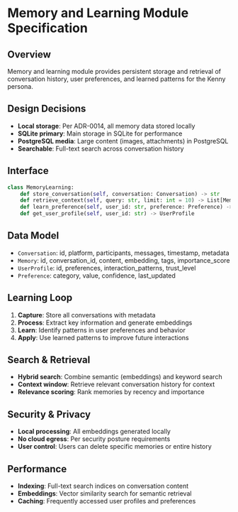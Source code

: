 # Memory and Learning Module Specification

## Overview
Memory and learning module provides persistent storage and retrieval of conversation history, user preferences, and learned patterns for the Kenny persona.

## Design Decisions
- **Local storage**: Per ADR-0014, all memory data stored locally
- **SQLite primary**: Main storage in SQLite for performance
- **PostgreSQL media**: Large content (images, attachments) in PostgreSQL
- **Searchable**: Full-text search across conversation history

## Interface
```python
class MemoryLearning:
    def store_conversation(self, conversation: Conversation) -> str
    def retrieve_context(self, query: str, limit: int = 10) -> List[Memory]
    def learn_preference(self, user_id: str, preference: Preference) -> None
    def get_user_profile(self, user_id: str) -> UserProfile
```

## Data Model
- `Conversation`: id, platform, participants, messages, timestamp, metadata
- `Memory`: id, conversation_id, content, embedding, tags, importance_score
- `UserProfile`: id, preferences, interaction_patterns, trust_level
- `Preference`: category, value, confidence, last_updated

## Learning Loop
1. **Capture**: Store all conversations with metadata
2. **Process**: Extract key information and generate embeddings
3. **Learn**: Identify patterns in user preferences and behavior
4. **Apply**: Use learned patterns to improve future interactions

## Search & Retrieval
- **Hybrid search**: Combine semantic (embeddings) and keyword search
- **Context window**: Retrieve relevant conversation history for context
- **Relevance scoring**: Rank memories by recency and importance

## Security & Privacy
- **Local processing**: All embeddings generated locally
- **No cloud egress**: Per security posture requirements
- **User control**: Users can delete specific memories or entire history

## Performance
- **Indexing**: Full-text search indices on conversation content
- **Embeddings**: Vector similarity search for semantic retrieval
- **Caching**: Frequently accessed user profiles and preferences


